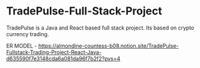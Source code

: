 # TradePulse-Full-Stack-Project
TradePulse is a Java and React based full stack project. Its based on crypto currency trading. 

ER MODEL -
https://almondine-countess-b08.notion.site/TradePulse-Fullstack-Trading-Project-React-Java-d635590f7e3148cda6a081da96f7b2f2?pvs=4
